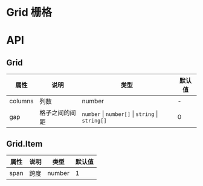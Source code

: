 # Grid 栅格

<code src="./demos/index.tsx"></code>

# API

## Grid

| 属性    | 说明           | 类型                                             | 默认值 |
| ------- | -------------- | ------------------------------------------------ | ------ |
| columns | 列数           | number                                           | -      |
| gap     | 格子之间的间距 | `number` \| `number[]` \| `string` \| `string[]` | 0      |

## Grid.Item

| 属性 | 说明 | 类型   | 默认值 |
| ---- | ---- | ------ | ------ |
| span | 跨度 | number | 1      |
